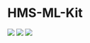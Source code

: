 # HMS-ML-Kit

![](C:\Users\m00542918\Downloads\ss1)
![](C:\Users\m00542918\Downloads\ss2)
![](C:\Users\m00542918\Downloads\ss3)
